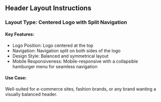 ## Header Layout Instructions

### Layout Type: Centered Logo with Split Navigation

#### Key Features:
- Logo Position: Logo centered at the top
- Navigation: Navigation split on both sides of the logo
- Design Style: Balanced and symmetrical layout
- Mobile Responsiveness: Mobile-responsive with a collapsible hamburger menu for seamless navigation

#### Use Case:
Well-suited for e-commerce sites, fashion brands, or any brand wanting a visually balanced header. 
